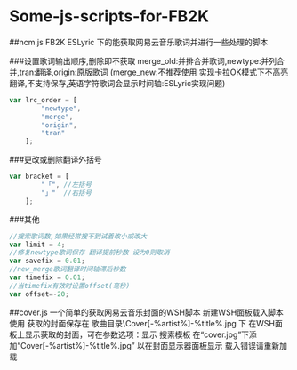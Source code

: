 # Some-js-scripts-for-FB2K

##ncm.js
FB2K ESLyric 下的能获取网易云音乐歌词并进行一些处理的脚本

###设置歌词输出顺序,删除即不获取
merge_old:并排合并歌词,newtype:并列合并,tran:翻译,origin:原版歌词
(merge_new:不推荐使用 实现卡拉OK模式下不高亮翻译,不支持保存,英语字符歌词会显示时间轴:ESLyric实现问题)
``` javascript
var lrc_order = [
		"newtype",
		"merge",
        "origin",
        "tran"
    ];
```

###更改或删除翻译外括号
``` javascript
var bracket = [ 
        "「", //左括号
		"」"  //右括号
    ];
```

###其他
``` javascript
//搜索歌词数,如果经常搜不到试着改小或改大
var limit = 4;
//修复newtype歌词保存 翻译提前秒数 设为0则取消
var savefix = 0.01;
//new_merge歌词翻译时间轴滞后秒数
var timefix = 0.01;
//当timefix有效时设置offset(毫秒)
var offset=-20;
```

##cover.js
一个简单的获取网易云音乐封面的WSH脚本
新建WSH面板载入脚本使用
获取的封面保存在 歌曲目录\Cover[-%artist%]-%title%.jpg 下
在WSH面板上显示获取的封面，可在参数选项：显示 搜索模板 在“cover.jpg”下添加“Cover[-%artist%]-%title%.jpg”
以在封面显示器面板显示
载入错误请重新加载

